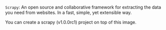 `Scrapy`: An open source and collaborative framework
for extracting the data you need from websites.
In a fast, simple, yet extensible way.

You can create a scrapy (v1.0.0rc1) project on top of this image.

